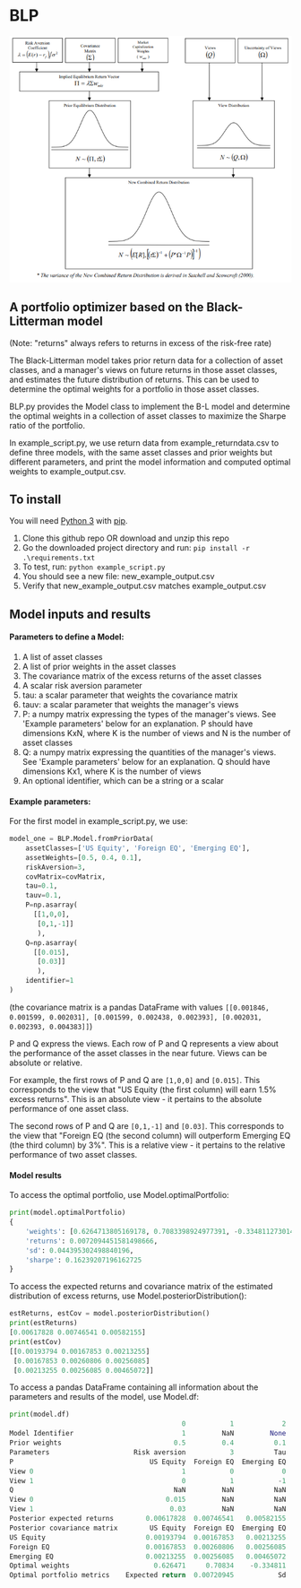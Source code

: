 # BLP

![Black-Litterman model](docs/blp.PNG)

## A portfolio optimizer based on the Black-Litterman model

(Note: "returns" always refers to returns in excess of the risk-free rate)

The Black-Litterman model takes prior return data for a collection of asset classes, and a manager's views on future returns in those asset classes, and estimates the future distribution of returns. This can be used to determine the optimal weights for a portfolio in those asset classes.

BLP.py provides the Model class to implement the B-L model and determine the optimal weights in a collection of asset classes to maximize the Sharpe ratio of the portfolio.

In example_script.py, we use return data from example_returndata.csv to define three models, with the same asset classes and prior weights but different parameters, and print the model information and computed optimal weights to example_output.csv.

## To install

You will need [Python 3](https://www.python.org/downloads/) with [pip](https://pip.pypa.io/en/stable/installing/).

1. Clone this github repo OR download and unzip this repo
2. Go the downloaded project directory and run: ```pip install -r .\requirements.txt```
3. To test, run: ```python example_script.py```
4. You should see a new file: new_example_output.csv
5. Verify that new_example_output.csv matches example_output.csv


## Model inputs and results

#### Parameters to define a Model:
1. A list of asset classes
2. A list of prior weights in the asset classes
3. The covariance matrix of the excess returns of the asset classes
4. A scalar risk aversion parameter
5. tau: a scalar parameter that weights the covariance matrix
6. tauv: a scalar parameter that weights the manager's views
7. P: a numpy matrix expressing the types of the manager's views. See 'Example parameters' below for an explanation. P should have dimensions KxN, where K is the number of views and N is the number of asset classes
8. Q: a numpy matrix expressing the quantities of the manager's views. See 'Example parameters' below for an explanation. Q should have dimensions Kx1, where K is the number of views
9. An optional identifier, which can be a string or a scalar

#### Example parameters:
For the first model in example_script.py, we use:
```python
model_one = BLP.Model.fromPriorData(
    assetClasses=['US Equity', 'Foreign EQ', 'Emerging EQ'], 
    assetWeights=[0.5, 0.4, 0.1], 
    riskAversion=3, 
    covMatrix=covMatrix,
    tau=0.1,
    tauv=0.1, 
    P=np.asarray(
      [[1,0,0], 
       [0,1,-1]]
       ),
    Q=np.asarray(
      [[0.015],
       [0.03]]
       ),
    identifier=1
)
```
(the covariance matrix is a pandas DataFrame with values `[[0.001846, 0.001599, 0.002031], [0.001599, 0.002438, 0.002393], [0.002031, 0.002393, 0.004383]]`)

P and Q express the views. Each row of P and Q represents a view about the performance of the asset classes in the near future. Views can be absolute or relative.

For example, the first rows of P and Q are `[1,0,0]` and `[0.015]`. This corresponds to the view that "US Equity (the first column) will earn 1.5% excess returns". This is an absolute view - it pertains to the absolute performance of one asset class.

The second rows of P and Q are `[0,1,-1]` and `[0.03]`. This corresponds to the view that "Foreign EQ (the second column) will outperform Emerging EQ (the third column) by 3%". This is a relative view - it pertains to the relative performance of two asset classes.

#### Model results

To access the optimal portfolio, use Model.optimalPortfolio:
```python
print(model.optimalPortfolio)
{
    'weights': [0.6264713805169178, 0.7083398924977391, -0.33481127301465685],
    'returns': 0.0072094451581498666, 
    'sd': 0.044395302498840196, 
    'sharpe': 0.16239207196162725
}
```

To access the expected returns and covariance matrix of the estimated distribution of excess returns, use Model.posteriorDistribution():
```python
estReturns, estCov = model.posteriorDistribution()
print(estReturns)
[0.00617828 0.00746541 0.00582155]
print(estCov)
[[0.00193794 0.00167853 0.00213255]
 [0.00167853 0.00260806 0.00256085]
 [0.00213255 0.00256085 0.00465072]]
```

To access a pandas DataFrame containing all information about the parameters and results of the model, use Model.df:
```python
print(model.df)
                                           0           1            2         3       4         5
Model Identifier                           1         NaN         None       NaN    None       NaN
Prior weights                            0.5         0.4          0.1       NaN    None       NaN
Parameters                     Risk aversion           3          Tau  0.100000    Tauv  0.100000
P                                  US Equity  Foreign EQ  Emerging EQ       NaN     NaN       NaN
View 0                                     1           0            0       NaN     NaN       NaN
View 1                                     0           1           -1       NaN     NaN       NaN
Q                                        NaN         NaN          NaN       NaN     NaN       NaN
View 0                                 0.015         NaN          NaN       NaN     NaN       NaN
View 1                                  0.03         NaN          NaN       NaN     NaN       NaN
Posterior expected returns        0.00617828  0.00746541   0.00582155       NaN     NaN       NaN
Posterior covariance matrix        US Equity  Foreign EQ  Emerging EQ       NaN     NaN       NaN
US Equity                         0.00193794  0.00167853   0.00213255       NaN     NaN       NaN
Foreign EQ                        0.00167853  0.00260806   0.00256085       NaN     NaN       NaN
Emerging EQ                       0.00213255  0.00256085   0.00465072       NaN     NaN       NaN
Optimal weights                     0.626471     0.70834    -0.334811       NaN    None       NaN
Optimal portfolio metrics    Expected return  0.00720945           Sd  0.044395  Sharpe  0.162392
```
